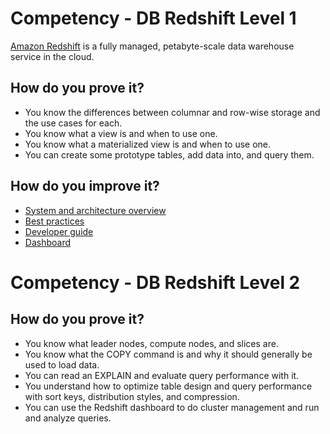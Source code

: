 # Competency - DB Redshift Level 1
[Amazon Redshift](https://aws.amazon.com/redshift) is a fully managed, petabyte-scale data warehouse service in the cloud.

## How do you prove it?
- You know the differences between columnar and row-wise storage and the use cases for each.
- You know what a view is and when to use one.
- You know what a materialized view is and when to use one.
- You can create some prototype tables, add data into, and query them.

## How do you improve it?
- [System and architecture overview](https://docs.aws.amazon.com/redshift/latest/dg/c_redshift_system_overview.html)
- [Best practices](https://docs.aws.amazon.com/redshift/latest/dg/best-practices.html)
- [Developer guide](https://docs.aws.amazon.com/redshift/latest/dg/welcome.html)
- [Dashboard](https://console.aws.amazon.com/redshiftv2/home?region=us-east-1#dashboard)

# Competency - DB Redshift Level 2

## How do you prove it?
- You know what leader nodes, compute nodes, and slices are.
- You know what the COPY command is and why it should generally be used to load data.
- You can read an EXPLAIN and evaluate query performance with it.
- You understand how to optimize table design and query performance with sort keys, distribution styles, and compression.
- You can use the Redshift dashboard to do cluster management and run and analyze queries.
